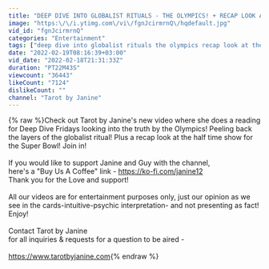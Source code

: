 ```yaml
---
title: "DEEP DIVE INTO GLOBALIST RITUALS - THE OLYMPICS! + RECAP LOOK AT THE SUPERBOWL HALF TIME SHOW!"
image: "https:\/\/i.ytimg.com\/vi\/fgnJcirmrnQ\/hqdefault.jpg"
vid_id: "fgnJcirmrnQ"
categories: "Entertainment"
tags: ["deep dive into globalist rituals the olympics recap look at the superbowl half time show","deep dive fridays secrets of the olympics","tarot by janine"]
date: "2022-02-19T08:16:39+03:00"
vid_date: "2022-02-18T21:31:33Z"
duration: "PT22M43S"
viewcount: "36443"
likeCount: "7124"
dislikeCount: ""
channel: "Tarot by Janine"
---
```

{% raw %}Check out Tarot by Janine's new video where she does a reading for Deep Dive Fridays looking into the truth by the Olympics! Peeling back the layers of the globalist ritual! Plus a recap look at the half time show for the Super Bowl! Join in!<br /><br />If you would like to support Janine and Guy with the channel, <br />here's a &quot;Buy Us A Coffee&quot; link - <a rel="nofollow" target="blank" href="https://ko-fi.com/janine12">https://ko-fi.com/janine12</a><br />Thank you for the Love and support!<br /><br />All our videos are for entertainment purposes only, just our opinion as we see in the cards-intuitive-psychic interpretation- and not presenting as fact! Enjoy!<br /><br />Contact Tarot by Janine<br />for all inquiries &amp; requests for a question to be aired - <br /><br /><a rel="nofollow" target="blank" href="https://www.tarotbyjanine.com">https://www.tarotbyjanine.com</a>{% endraw %}
